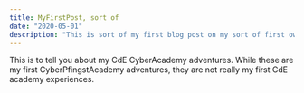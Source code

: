 ```yaml
---
title: MyFirstPost, sort of
date: "2020-05-01"
description: "This is sort of my first blog post on my sort of first own blog (software)"
---
```


This is to tell you about my CdE CyberAcademy adventures. While these are my first CyberPfingstAcademy adventures, they are not really my first CdE academy experiences.



